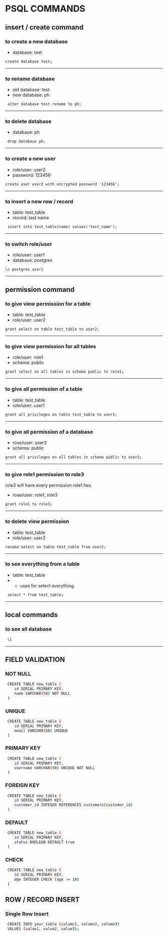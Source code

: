 # PSQL COMMANDS



## insert / create command

### to create a new database
- database: test

```text
create database test;
```
---

### to rename database
- old database: test
- new database: ph

```text
 alter database test rename to ph;
```
---

### to delete database
- database: ph

```text
 drop database ph;
```
---

### to create a new user
- role/user: user2
- password: 123456

```text
create user user2 with encrypted password '123456';
```
---

### to insert a new row / record
- table: test_table
- record: test name

```text
 insert into test_table(name) values('test_name');
```
---

### to switch role/user
- role/user: user1
- database: postgres

```text
\c postgres user1
```
---


## permission command

### to give view permission for a table
- table: test_table
- role/user: user2

```text
grant select on table test_table to user2;
```
---

### to give view permission for all tables
- role/user: role1
- schema: public

```text
grant select on all tables in schema public to role1;
```
---

### to give all permission of a table
- table: test_table
- role/user: user1

```text
grant all privileges on table test_table to user1;
```
---

### to give all permission of a database
- rose/user: user2
- schema: public

```text
grant all privileges on all tables in schema public to user2;
```
---

### to give role1 permission to role3
role3 will have every permission role1 has.
- rose/user: role1, role3

```text
grant role1 to role3;
```
---

### to delete view permission
- table: test_table
- role/user: user2

```text
revoke select on table test_table from user2;
```
---

### to see everything from a table
- table: test_table
- * uses for select everything

```text
 select * from test_table;
```
---

## local commands

### to see all database
```text
 \l
```
---


## FIELD VALIDATION
### NOT NULL    
```bash
 CREATE TABLE new_table (
    id SERIAL PRIMARY KEY,
    name VARCHAR(50) NOT NULL
 )
```
### UNIQUE    
```bash
 CREATE TABLE new_table (
    id SERIAL PRIMARY KEY,
    email VARCHAR(50) UNIQUE
 )
```
### PRIMARY KEY  
```bash
 CREATE TABLE new_table (
    id SERIAL PRIMARY KEY,
    username VARCHAR(50) UNIQUE NOT NULL
 )
```
### FOREIGN KEY  
```bash
 CREATE TABLE new_table (
    id SERIAL PRIMARY KEY,
    customer_id INTEGER REFERENCES customers(customer_id)
 )
```
### DEFAULT  
```bash
 CREATE TABLE new_table (
    id SERIAL PRIMARY KEY,
    status BOOLEAN DEFAULT true
 )
```
### CHECK  
```bash
 CREATE TABLE new_table (
    id SERIAL PRIMARY KEY,
    age INTEGER CHECK (age >= 18)
 )
```


## ROW / RECORD INSERT
### Single Row Insert
```bash
 CREATE INFO your_table (column1, column2, column3)
 VALUES (value1, value2, value3);
```